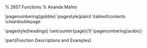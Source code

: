 % 2657 Functions
% Ananda Mahto

\pagenumbering{gobble}
\pagestyle{plain}
\tableofcontents
\cleardoublepage

\pagestyle{headings}
\setcounter{page}{1}
\pagenumbering{arabic}

\part{Function Descriptions and Examples}

